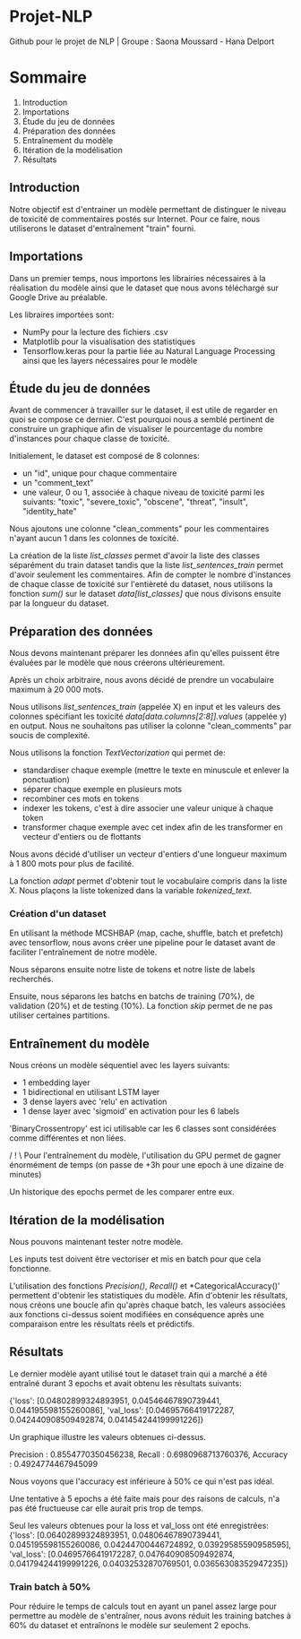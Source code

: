# Projet-NLP
Github pour le projet de NLP | Groupe : Saona Moussard - Hana Delport

# Sommaire
  1. Introduction
  2. Importations
  3. Étude du jeu de données
  4. Préparation des données
  5. Entraînement du modèle
  6. Itération de la modélisation
  7. Résultats

## Introduction

Notre objectif est d'entrainer un modèle permettant de distinguer le niveau de toxicité de commentaires postés sur Internet.
Pour ce faire, nous utiliserons le dataset d'entraînement "train" fourni.

## Importations

Dans un premier temps, nous importons les librairies nécessaires à la réalisation du modèle ainsi que le dataset que nous avons téléchargé sur Google Drive au préalable.

Les libraires importées sont:
- NumPy pour la lecture des fichiers .csv
- Matplotlib pour la visualisation des statistiques
- Tensorflow.keras pour la partie liée au Natural Language Processing ainsi que les layers nécessaires pour le modèle

## Étude du jeu de données

Avant de commencer à travailler sur le dataset, il est utile de regarder en quoi se compose ce dernier.
C'est pourquoi nous a semblé pertinent de construire un graphique afin de visualiser le pourcentage du nombre d'instances pour chaque classe de toxicité.

Initialement, le dataset est composé de 8 colonnes:
- un "id", unique pour chaque commentaire
- un "comment_text"
- une valeur, 0 ou 1, associée à chaque niveau de toxicité parmi les suivants: "toxic", "severe_toxic", "obscene", "threat", "insult", "identity_hate"

Nous ajoutons une colonne "clean_comments" pour les commentaires n'ayant aucun 1 dans les colonnes de toxicité.

La création de la liste *list_classes* permet d'avoir la liste des classes séparément du train dataset tandis que la liste *list_sentences_train* permet d'avoir seulement les commentaires.
Afin de compter le nombre d'instances de chaque classe de toxicité sur l'entièreté du dataset, nous utilisons la fonction *sum()* sur le dataset *data[list_classes]* que nous divisons ensuite par la longueur du dataset.

## Préparation des données

Nous devons maintenant préparer les données afin qu'elles puissent être évaluées par le modèle que nous créerons ultérieurement.

Après un choix arbitraire, nous avons décidé de prendre un vocabulaire maximum à 20 000 mots.

Nous utilisons *list_sentences_train* (appelée X) en input et les valeurs des colonnes spécifiant les toxicité *data[data.columns[2:8]].values* (appelée y) en output.
Nous ne souhaitons pas utiliser la colonne "clean_comments" par soucis de complexité.

Nous utilisons la fonction *TextVectorization* qui permet de:
- standardiser chaque exemple (mettre le texte en minuscule et enlever la ponctuation)
- séparer chaque exemple en plusieurs mots
- recombiner ces mots en tokens
- indexer les tokens, c'est à dire associer une valeur unique à chaque token
- transformer chaque exemple avec cet index afin de les transformer en vecteur d'entiers ou de flottants

Nous avons décidé d'utiliser un vecteur d'entiers d'une longueur maximum à 1 800 mots pour plus de facilité.

La fonction *adapt* permet d'obtenir tout le vocabulaire compris dans la liste X.
Nous plaçons la liste tokenized dans la variable *tokenized_text*.

### Création d'un dataset

En utilisant la méthode MCSHBAP (map, cache, shuffle, batch et prefetch) avec tensorflow, nous avons créer une pipeline pour le dataset avant de faciliter l'entraînement de notre modèle.

Nous séparons ensuite notre liste de tokens et notre liste de labels recherchés.

Ensuite, nous séparons les batchs en batchs de training (70%), de validation (20%) et de testing (10%).
La fonction *skip* permet de ne pas utiliser certaines partitions.

## Entraînement du modèle

Nous créons un modèle séquentiel avec les layers suivants:
- 1 embedding layer
- 1 bidirectional en utilisant LSTM layer
- 3 dense layers avec 'relu' en activation
- 1 dense layer avec 'sigmoid' en activation pour les 6 labels

'BinaryCrossentropy' est ici utilisable car les 6 classes sont considérées comme différentes et non liées.

/ ! \ Pour l'entraînement du modèle, l'utilisation du GPU permet de gagner énormément de temps (on passe de +3h pour une epoch à une dizaine de minutes)

Un historique des epochs permet de les comparer entre eux.

## Itération de la modélisation

Nous pouvons maintenant tester notre modèle.

Les inputs test doivent être vectoriser et mis en batch pour que cela fonctionne.

L'utilisation des fonctions *Precision()*, *Recall()* et *CategoricalAccuracy()' permettent d'obtenir les statistiques du modèle.
Afin d'obtenir les résultats, nous créons une boucle afin qu'après chaque batch, les valeurs associées aux fonctions ci-dessus soient modifiées en conséquence après une comparaison entre les résultats réels et prédictifs. 

## Résultats

Le dernier modèle ayant utilisé tout le dataset train qui a marché a été entraîné durant 3 epochs et avait obtenu les résultats suivants: 

{'loss': [0.04802899324893951,
  0.04546467890739441,
  0.044195598155260086],
 'val_loss': [0.04695766419172287,
  0.042440908509492874,
  0.041454244199991226]}

Un graphique illustre les valeurs obtenues ci-dessus.

Precision : 0.8554770350456238, Recall : 0.6980968713760376, Accuracy : 0.4924774467945099

Nous voyons que l'accuracy est inférieure à 50% ce qui n'est pas idéal.

Une tentative à 5 epochs a été faite mais pour des raisons de calculs, n'a pas été fructueuse car elle aurait pris trop de temps.

Seul les valeurs obtenues pour la loss et val_loss ont été enregistrées: 
{'loss': [0.06402899324893951,
  0.04806467890739441,
  0.045195598155260086,
  0.04244700446724892,
  0.03929585590958595],
 'val_loss': [0.04695766419172287,
  0.047640908509492874,
  0.041794244199991226,
  0.04032532870769501,
  0.03656308352947235]}

### Train batch à 50%
Pour réduire le temps de calculs tout en ayant un panel assez large pour permettre au modèle de s'entraîner, nous avons réduit les training batches à 60% du dataset et entraînons le modèle sur seulement 2 epochs.
